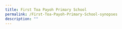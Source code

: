 ```yaml
---
title: First Toa Payoh Primary School
permalink: /First-Toa-Payoh-Primary-School-synopses
description: ""
---
```

